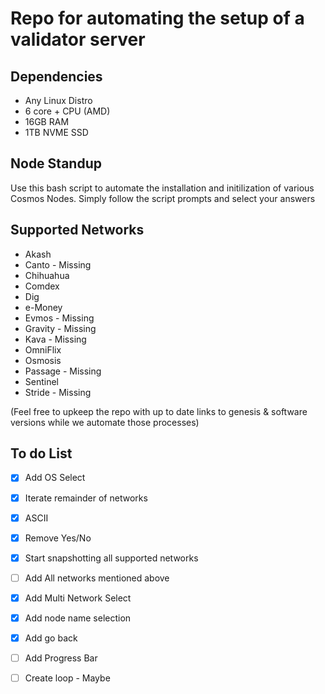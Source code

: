 # Repo for automating the setup of a validator server

## Dependencies
* Any Linux Distro 
* 6 core + CPU (AMD)
* 16GB RAM
* 1TB NVME SSD

## Node Standup

Use this bash script to automate the installation and initilization of various Cosmos Nodes. Simply follow the script prompts and select your answers
## Supported Networks
* Akash
* Canto - Missing
* Chihuahua
* Comdex
* Dig
* e-Money
* Evmos - Missing
* Gravity - Missing
* Kava - Missing
* OmniFlix
* Osmosis
* Passage - Missing
* Sentinel
* Stride - Missing


(Feel free to upkeep the repo with up to date links to genesis & software versions while we automate those processes)

## To do List

- [x] Add OS Select
- [x] Iterate remainder of networks
- [x] ASCII
- [x] Remove Yes/No
- [x] Start snapshotting all supported networks
- [ ] Add All networks mentioned above 
- [x] Add Multi Network Select
- [x] Add node name selection
- [x] Add go back
- [ ] Add Progress Bar
- [ ] Create loop - Maybe


